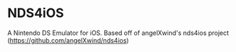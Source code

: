 NDS4iOS
=======

A Nintendo DS Emulator for iOS. Based off of angelXwind's nds4ios project (https://github.com/angelXwind/nds4ios)
